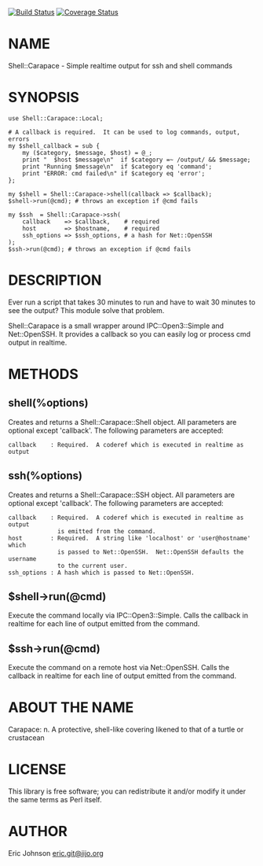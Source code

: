 [![Build Status](https://travis-ci.org/kablamo/p5-shell-carapace.svg?branch=master)](https://travis-ci.org/kablamo/p5-shell-carapace) [![Coverage Status](https://img.shields.io/coveralls/kablamo/p5-shell-carapace/master.svg)](https://coveralls.io/r/kablamo/p5-shell-carapace?branch=master)
# NAME

Shell::Carapace - Simple realtime output for ssh and shell commands

# SYNOPSIS

    use Shell::Carapace::Local;

    # A callback is required.  It can be used to log commands, output, errors
    my $shell_callback = sub {
        my ($category, $message, $host) = @_;
        print "  $host $message\n"  if $category =~ /output/ && $message;
        print "Running $message\n"  if $category eq 'command';
        print "ERROR: cmd failed\n" if $category eq 'error';
    };

    my $shell = Shell::Carapace->shell(callback => $callback);
    $shell->run(@cmd); # throws an exception if @cmd fails

    my $ssh  = Shell::Carapace->ssh(
        callback    => $callback,    # required
        host        => $hostname,    # required
        ssh_options => $ssh_options, # a hash for Net::OpenSSH
    );
    $ssh->run(@cmd); # throws an exception if @cmd fails

# DESCRIPTION

Ever run a script that takes 30 minutes to run and have to wait
30 minutes to see the output?  This module solve that problem.

Shell::Carapace is a small wrapper around IPC::Open3::Simple and Net::OpenSSH.
It provides a callback so you can easily log or process cmd output in realtime.  

# METHODS

## shell(%options)

Creates and returns a Shell::Carapace::Shell object.  All parameters are
optional except 'callback'.  The following parameters are accepted:

    callback    : Required.  A coderef which is executed in realtime as output

## ssh(%options)

Creates and returns a Shell::Carapace::SSH object.  All parameters are optional
except 'callback'.  The following parameters are accepted:

    callback    : Required.  A coderef which is executed in realtime as output
                  is emitted from the command.
    host        : Required.  A string like 'localhost' or 'user@hostname' which
                  is passed to Net::OpenSSH.  Net::OpenSSH defaults the username
                  to the current user.
    ssh_options : A hash which is passed to Net::OpenSSH.

## $shell->run(@cmd)

Execute the command locally via IPC::Open3::Simple.  Calls the callback in
realtime for each line of output emitted from the command.

## $ssh->run(@cmd)

Execute the command on a remote host via Net::OpenSSH.  Calls the callback in
realtime for each line of output emitted from the command.

# ABOUT THE NAME

Carapace: n. A protective, shell-like covering likened to that of a turtle or crustacean

# LICENSE

This library is free software; you can redistribute it and/or modify
it under the same terms as Perl itself.

# AUTHOR

Eric Johnson <eric.git@iijo.org>
